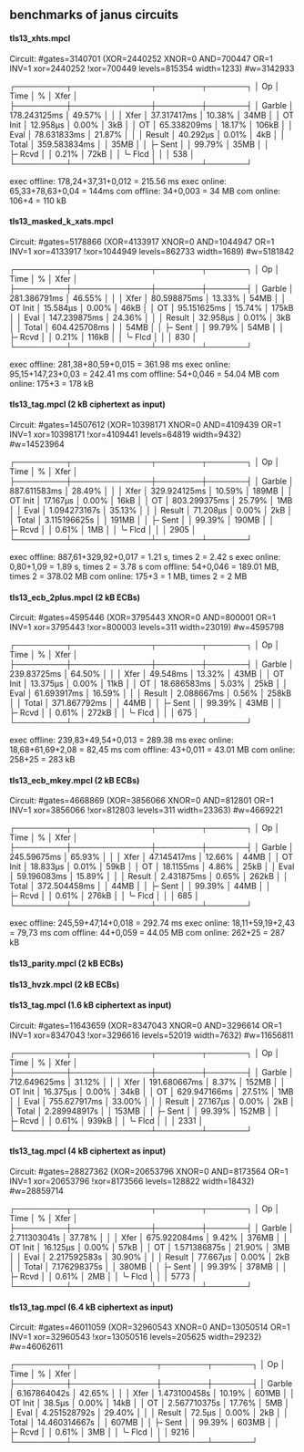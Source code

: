## benchmarks of janus circuits

#### tls13_xhts.mpcl
Circuit: #gates=3140701 (XOR=2440252 XNOR=0 AND=700447 OR=1 INV=1 xor=2440252 !xor=700449 levels=815354 width=1233) #w=3142933

┌─────────┬──────────────┬────────┬───────┐
│ Op      │         Time │      % │  Xfer │
├─────────┼──────────────┼────────┼───────┤
│ Garble  │ 178.243125ms │ 49.57% │       │
│ Xfer    │  37.317417ms │ 10.38% │  34MB │
│ OT Init │     12.958µs │  0.00% │   3kB │
│ OT      │  65.338209ms │ 18.17% │ 106kB │
│ Eval    │  78.631833ms │ 21.87% │       │
│ Result  │     40.292µs │  0.01% │   4kB │
│ Total   │ 359.583834ms │        │  35MB │
│ ├╴Sent  │              │ 99.79% │  35MB │
│ ├╴Rcvd  │              │  0.21% │  72kB │
│ ╰╴Flcd  │              │        │   538 │
└─────────┴──────────────┴────────┴───────┘

exec offline: 178,24+37,31+0,012 = 215.56 ms
exec online: 65,33+78,63+0,04 = 144ms
com offline: 34+0,003 = 34 MB
com online: 106+4 = 110 kB

#### tls13_masked_k_xats.mpcl
Circuit: #gates=5178866 (XOR=4133917 XNOR=0 AND=1044947 OR=1 INV=1 xor=4133917 !xor=1044949 levels=862733 width=1689) #w=5181842

┌─────────┬──────────────┬────────┬───────┐
│ Op      │         Time │      % │  Xfer │
├─────────┼──────────────┼────────┼───────┤
│ Garble  │ 281.386791ms │ 46.55% │       │
│ Xfer    │  80.598875ms │ 13.33% │  54MB │
│ OT Init │     15.584µs │  0.00% │  46kB │
│ OT      │  95.151625ms │ 15.74% │ 175kB │
│ Eval    │ 147.239875ms │ 24.36% │       │
│ Result  │     32.958µs │  0.01% │   3kB │
│ Total   │ 604.425708ms │        │  54MB │
│ ├╴Sent  │              │ 99.79% │  54MB │
│ ├╴Rcvd  │              │  0.21% │ 116kB │
│ ╰╴Flcd  │              │        │   830 │
└─────────┴──────────────┴────────┴───────┘

exec offline: 281,38+80,59+0,015 = 361.98 ms
exec online: 95,15+147,23+0,03 = 242.41 ms
com offline: 54+0,046 = 54.04 MB
com online: 175+3 = 178 kB

#### tls13_tag.mpcl (2 kB ciphertext as input)
Circuit: #gates=14507612 (XOR=10398171 XNOR=0 AND=4109439 OR=1 INV=1 xor=10398171 !xor=4109441 levels=64819 width=9432) #w=14523964

┌─────────┬──────────────┬────────┬───────┐
│ Op      │         Time │      % │  Xfer │
├─────────┼──────────────┼────────┼───────┤
│ Garble  │ 887.611583ms │ 28.49% │       │
│ Xfer    │ 329.924125ms │ 10.59% │ 189MB │
│ OT Init │     17.167µs │  0.00% │  16kB │
│ OT      │ 803.299375ms │ 25.79% │   1MB │
│ Eval    │ 1.094273167s │ 35.13% │       │
│ Result  │     71.208µs │  0.00% │   2kB │
│ Total   │ 3.115196625s │        │ 191MB │
│ ├╴Sent  │              │ 99.39% │ 190MB │
│ ├╴Rcvd  │              │  0.61% │   1MB │
│ ╰╴Flcd  │              │        │  2905 │
└─────────┴──────────────┴────────┴───────┘

exec offline: 887,61+329,92+0,017 = 1.21 s, times 2 = 2.42 s
exec online: 0,80+1,09 = 1.89 s, times 2 = 3.78 s
com offline: 54+0,046 = 189.01 MB, times 2 = 378.02 MB
com online: 175+3 = 1 MB, times 2 = 2 MB

#### tls13_ecb_2plus.mpcl (2 kB ECBs)
Circuit: #gates=4595446 (XOR=3795443 XNOR=0 AND=800001 OR=1 INV=1 xor=3795443 !xor=800003 levels=311 width=23019) #w=4595798

┌─────────┬──────────────┬────────┬───────┐
│ Op      │         Time │      % │  Xfer │
├─────────┼──────────────┼────────┼───────┤
│ Garble  │  239.83725ms │ 64.50% │       │
│ Xfer    │     49.548ms │ 13.32% │  43MB │
│ OT Init │     13.375µs │  0.00% │  11kB │
│ OT      │  18.686583ms │  5.03% │  25kB │
│ Eval    │  61.693917ms │ 16.59% │       │
│ Result  │   2.088667ms │  0.56% │ 258kB │
│ Total   │ 371.867792ms │        │  44MB │
│ ├╴Sent  │              │ 99.39% │  43MB │
│ ├╴Rcvd  │              │  0.61% │ 272kB │
│ ╰╴Flcd  │              │        │   675 │
└─────────┴──────────────┴────────┴───────┘

exec offline: 239,83+49,54+0,013 = 289.38 ms
exec online: 18,68+61,69+2,08 = 82,45 ms
com offline: 43+0,011 = 43.01 MB
com online: 258+25 = 283 kB

#### tls13_ecb_mkey.mpcl (2 kB ECBs)
Circuit: #gates=4668869 (XOR=3856066 XNOR=0 AND=812801 OR=1 INV=1 xor=3856066 !xor=812803 levels=311 width=23363) #w=4669221

┌─────────┬──────────────┬────────┬───────┐
│ Op      │         Time │      % │  Xfer │
├─────────┼──────────────┼────────┼───────┤
│ Garble  │  245.59675ms │ 65.93% │       │
│ Xfer    │  47.145417ms │ 12.66% │  44MB │
│ OT Init │     18.833µs │  0.01% │  59kB │
│ OT      │    18.1155ms │  4.86% │  25kB │
│ Eval    │  59.196083ms │ 15.89% │       │
│ Result  │   2.431875ms │  0.65% │ 262kB │
│ Total   │ 372.504458ms │        │  44MB │
│ ├╴Sent  │              │ 99.39% │  44MB │
│ ├╴Rcvd  │              │  0.61% │ 276kB │
│ ╰╴Flcd  │              │        │   685 │
└─────────┴──────────────┴────────┴───────┘

exec offline: 245,59+47,14+0,018 = 292.74 ms
exec online: 18,11+59,19+2,43 = 79,73 ms
com offline: 44+0,059 = 44.05 MB
com online: 262+25 = 287 kB

#### tls13_parity.mpcl (2 kB ECBs)


#### tls13_hvzk.mpcl (2 kB ECBs)



#### tls13_tag.mpcl (1.6 kB ciphertext as input)
Circuit: #gates=11643659 (XOR=8347043 XNOR=0 AND=3296614 OR=1 INV=1 xor=8347043 !xor=3296616 levels=52019 width=7632) #w=11656811

┌─────────┬──────────────┬────────┬───────┐
│ Op      │         Time │      % │  Xfer │
├─────────┼──────────────┼────────┼───────┤
│ Garble  │ 712.649625ms │ 31.12% │       │
│ Xfer    │ 191.680667ms │  8.37% │ 152MB │
│ OT Init │     16.375µs │  0.00% │  34kB │
│ OT      │ 629.947166ms │ 27.51% │   1MB │
│ Eval    │ 755.627917ms │ 33.00% │       │
│ Result  │     27.167µs │  0.00% │   2kB │
│ Total   │ 2.289948917s │        │ 153MB │
│ ├╴Sent  │              │ 99.39% │ 152MB │
│ ├╴Rcvd  │              │  0.61% │ 939kB │
│ ╰╴Flcd  │              │        │  2331 │
└─────────┴──────────────┴────────┴───────┘

#### tls13_tag.mpcl (4 kB ciphertext as input)
Circuit: #gates=28827362 (XOR=20653796 XNOR=0 AND=8173564 OR=1 INV=1 xor=20653796 !xor=8173566 levels=128822 width=18432) #w=28859714

┌─────────┬──────────────┬────────┬───────┐
│ Op      │         Time │      % │  Xfer │
├─────────┼──────────────┼────────┼───────┤
│ Garble  │ 2.711303041s │ 37.78% │       │
│ Xfer    │ 675.922084ms │  9.42% │ 376MB │
│ OT Init │     16.125µs │  0.00% │  57kB │
│ OT      │ 1.571386875s │ 21.90% │   3MB │
│ Eval    │ 2.217592583s │ 30.90% │       │
│ Result  │     77.667µs │  0.00% │   2kB │
│ Total   │ 7.176298375s │        │ 380MB │
│ ├╴Sent  │              │ 99.39% │ 378MB │
│ ├╴Rcvd  │              │  0.61% │   2MB │
│ ╰╴Flcd  │              │        │  5773 │
└─────────┴──────────────┴────────┴───────┘

#### tls13_tag.mpcl (6.4 kB ciphertext as input)
Circuit: #gates=46011059 (XOR=32960543 XNOR=0 AND=13050514 OR=1 INV=1 xor=32960543 !xor=13050516 levels=205625 width=29232) #w=46062611

┌─────────┬───────────────┬────────┬───────┐
│ Op      │          Time │      % │  Xfer │
├─────────┼───────────────┼────────┼───────┤
│ Garble  │  6.167864042s │ 42.65% │       │
│ Xfer    │  1.473100458s │ 10.19% │ 601MB │
│ OT Init │        38.5µs │  0.00% │  14kB │
│ OT      │  2.567710375s │ 17.76% │   5MB │
│ Eval    │  4.251528792s │ 29.40% │       │
│ Result  │        72.5µs │  0.00% │   2kB │
│ Total   │ 14.460314667s │        │ 607MB │
│ ├╴Sent  │               │ 99.39% │ 603MB │
│ ├╴Rcvd  │               │  0.61% │   3MB │
│ ╰╴Flcd  │               │        │  9216 │
└─────────┴───────────────┴────────┴───────┘